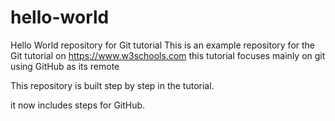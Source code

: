 # hello-world
Hello World repository for Git tutorial
This is an example repository for the Git tutorial on https://www.w3schools.com
this tutorial focuses mainly on git using GitHub as its remote

This repository is built step by step in the tutorial.

it now includes steps for GitHub.
